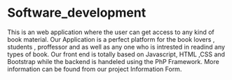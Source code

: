 # Software_development
This is an web application where the user can get access to any kind of book material. Our Application is a perfect platform for the book lovers , students , proffessor and as well as any one who is intrested in readind any types of book. Our front end is totally based on Javascript, HTML ,CSS and Bootstrap while the backend is handeled using the PhP Framework. More information can be found from our project Information Form.
